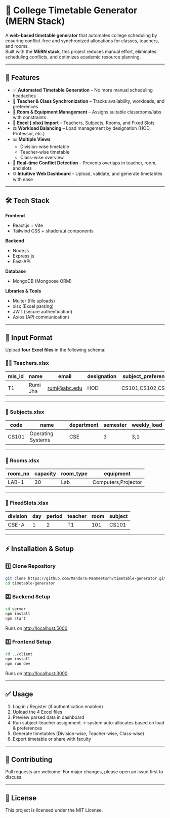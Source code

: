 # 📅 College Timetable Generator (MERN Stack)

A **web-based timetable generator** that automates college scheduling by ensuring conflict-free and synchronized allocations for classes, teachers, and rooms.  
Built with the **MERN stack**, this project reduces manual effort, eliminates scheduling conflicts, and optimizes academic resource planning.

---

## 🚀 Features
- ✅ **Automated Timetable Generation** – No more manual scheduling headaches  
- 👥 **Teacher & Class Synchronization** – Tracks availability, workloads, and preferences  
- 🏫 **Room & Equipment Management** – Assigns suitable classrooms/labs with constraints  
- 📂 **Excel (.xlsx) Import** – Teachers, Subjects, Rooms, and Fixed Slots  
- ⚖️ **Workload Balancing** – Load management by designation (HOD, Professor, etc.)  
- 📊 **Multiple Views**  
  - Division-wise timetable  
  - Teacher-wise timetable  
  - Class-wise overview  
- 🔎 **Real-time Conflict Detection** – Prevents overlaps in teacher, room, and slots  
- 🌐 **Intuitive Web Dashboard** – Upload, validate, and generate timetables with ease  

---

## 🛠️ Tech Stack
**Frontend**
- React.js + Vite  
- Tailwind CSS + shadcn/ui components  

**Backend**
- Node.js  
- Express.js
- Fast-API

**Database**
- MongoDB (Mongoose ORM)  

**Libraries & Tools**
- Multer (file uploads)  
- xlsx (Excel parsing)  
- JWT (secure authentication)  
- Axios (API communication)  

---

## 📂 Input Format

Upload **four Excel files** in the following schema:

### 👨‍🏫 Teachers.xlsx
| mis_id | name | email | designation | subject_preferences |
| ------ | ----- | ----- | ----------- | ------------------- |
| T1 | Rumi Jha | rumi@abc.edu | HOD | CS101,CS102,CS103 |

---

### 📘 Subjects.xlsx
| code  | name                 | department | semester | weekly_load |
| ----- | -------------------- | ---------- | -------- | ------------ |
| CS101 | Operating Systems    | CSE        | 3        | 3,1 |

---

### 🏫 Rooms.xlsx
| room_no | capacity | room_type | equipment            |
| ------- | -------- | --------- | -------------------- |
| LAB-1   | 30       | Lab       | Computers,Projector  |

---

### 📌 FixedSlots.xlsx
| division | day | period | teacher | room | subject |
| -------- | --- | ------ | ------- | ---- | ------- |
| CSE-A    | 1   | 2      | T1      | 101  | CS101   |

---

## ⚡ Installation & Setup

### 1️⃣ Clone Repository
```bash
git clone https://github.com/Mandora-Manmeetsnh/timetable-generator.git
cd timetable-generator
```

### 2️⃣ Backend Setup
```bash
cd server
npm install
npm start
```
Runs on [http://localhost:5000](http://localhost:5000)

### 3️⃣ Frontend Setup
```bash
cd ../client
npm install
npm run dev
```
Runs on [http://localhost:3000](http://localhost:3000)

---

## ✅ Usage
1. Log in / Register (if authentication enabled)  
2. Upload the 4 Excel files  
3. Preview parsed data in dashboard  
4. Run subject-teacher assignment → system auto-allocates based on load & preferences  
5. Generate timetables (Division-wise, Teacher-wise, Class-wise)  
6. Export timetable or share with faculty  

---

## 🤝 Contributing
Pull requests are welcome! For major changes, please open an issue first to discuss.  

---
## 📜 License
This project is licensed under the MIT License.  
